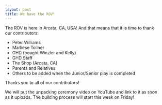 ```yaml
---
layout: post
title: We have the ROV!
---
```


The ROV is here in Arcata, CA, USA! And that means that it is time to thank our contributors:
* Peter Williams
* Marliese Tollner
* GHD (bought Winzler and Kelly)
* GHD Staff
* The Shop (Arcata, CA)
* Parents and Relatives
* Others to be added when the Junior/Senior play is completed

Thanks you to all of our contributors!  

We will put the unpacking ceremony video on YouTube and link to it as soon as it uploads.
The building process will start this week on Friday!
